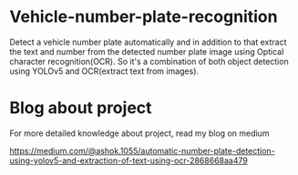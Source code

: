 # Vehicle-number-plate-recognition
Detect a vehicle number plate automatically and in addition to that extract the text and number from the detected number plate image using Optical character recognition(OCR). So it's a combination of both object detection using YOLOv5 and OCR(extract text from images).

# Blog about project
For more detailed knowledge about project, read my blog on medium

https://medium.com/@ashok.1055/automatic-number-plate-detection-using-yolov5-and-extraction-of-text-using-ocr-2868668aa479
